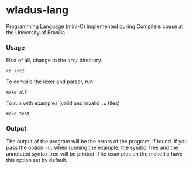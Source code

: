 # wladus-lang
Programming Language (mini-C) implemented during Compilers couse at the University of Brasília.

### Usage
First of all, change to the `src/` directory:
```
cd src/
```

To compile the lexer and parser, run:
```
make all
```

To run with examples (valid and invalid `.w` files)

```
make test
```

### Output
The output of the program will be the errors of the program, if found. If you pass the option `-tt` when running the example, the symbol tree and the annotated syntax tree will be printed. The examples on the makefile have this option set by default.
